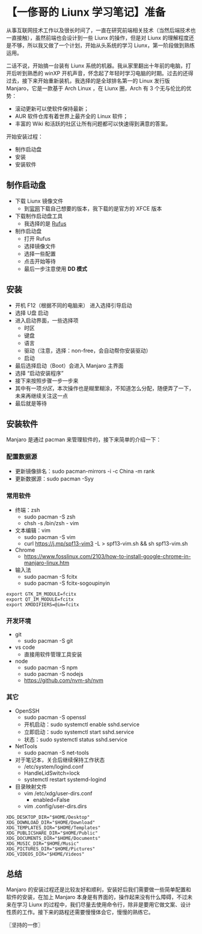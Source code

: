 # 【一俢哥的 Liunx 学习笔记】准备

从事互联网技术工作以及很长时间了，一直在研究前端相关技术（当然后端技术也一直接触），虽然前端也会设计到一些 Liunx 的操作，但是对 Liunx 的理解程度还是不够，所以我又做了一个计划，开始从头系统的学习 Liunx，第一阶段做到熟练运用。

二话不说，开始搞一台装有 Liunx 系统的机器。我从家里翻出十年前的电脑，打开后听到熟悉的 winXP 开机声音，怀念起了年轻时学习电脑的时期。过去的还得过去，接下来开始重新装机，我选择的是全球排名第一的 Linux 发行版 Manjaro，它是一款基于 Arch Linux
，在 Liunx 圈，Arch 有 3 个无与伦比的优势：

* 滚动更新可以使软件保持最新；
* AUR 软件仓库有着世界上最齐全的 Linux 软件；
* 丰富的 Wiki 和活跃的社区让所有问题都可以快速得到满意的答案。

开始安装过程：

* 制作启动盘
* 安装
* 安装软件

## 制作启动盘

* 下载 Liunx 镜像文件
    * 到[官网](https://manjaro.org/get-manjaro/)下载自己想要的版本，我下载的是官方的 XFCE 版本
* 下载制作启动盘工具
    * 我选择的是 [Rufus](https://rufus.ie/en_IE.html?utm_source=hacpai.com)
* 制作启动盘
    * 打开 Rufus
    * 选择镜像文件
    * 选择一些配置
    * 点击开始等待
    * 最后一步注意使用 **DD 模式**

## 安装

* 开机 F12（根据不同的电脑来） 进入选择引导启动
* 选择 U盘 启动
* 进入启动界面，一些选择项
    * 时区
    * 键盘
    * 语言
    * 驱动（注意，选择：non-free，会自动帮你安装驱动）
    * 启动
* 最后选择启动（Boot）会进入 Manjaro 主界面
* 选择 “启动安装程序”
* 接下来按照步骤一步一步来
* 其中有一项*分区*，本次操作也是糊里糊涂，不知道怎么分配，随便弄了一下，未来再继续关注这一点
* 最后就是等待

## 安装软件
Manjaro 是通过 pacman 来管理软件的，接下来简单的介绍一下：

### 配置数据源
* 更新镜像排名：sudo pacman-mirrors -i -c China -m rank
* 更新数据源：sudo pacman -Syy 

### 常用软件
* 终端：zsh
    * sudo pacman -S zsh
    * chsh -s /bin/zsh - vim
* 文本编辑：vim
  * sudo pacman -S vim
  * curl https://j.mp/spf13-vim3 -L > spf13-vim.sh && sh spf13-vim.sh
* Chrome
  * https://www.fosslinux.com/2103/how-to-install-google-chrome-in-manjaro-linux.htm
* 输入法
  * sudo pacman -S fcitx
  * sudo pacman -S fcitx-sogoupinyin

```
export GTK_IM_MODULE=fcitx
export QT_IM_MODULE=fcitx
export XMODIFIERS=@im=fcitx
```

### 开发环境
* git
    * sudo pacman -S git
* vs code
    * 直接用软件管理工具安装
* node
    * sudo pacman -S npm
    * sudo pacman -S nodejs
    * https://github.com/nvm-sh/nvm

### 其它
* OpenSSH
    * sudo pacman -S openssl
    * 开机启动：sudo systemctl enable sshd.service
    * 立即启动：sudo systemctl start sshd.service
    * 状态：sudo systemctl status sshd.service
* NetTools
    * sudo pacman -S net-tools
* 对于笔记本，关合后继续保持工作状态
    * /etc/system/logind.conf
    * HandleLidSwitch=lock
    * systemctl restart systemd-logind
* 目录映射文件
    * vim /etc/xdg/user-dirs.conf
        * enabled=False
    * vim .config/user-dirs.dirs

```
XDG_DESKTOP_DIR="$HOME/Desktop"
XDG_DOWNLOAD_DIR="$HOME/Download"
XDG_TEMPLATES_DIR="$HOME/Templates"
XDG_PUBLICSHARE_DIR="$HOME/Public"
XDG_DOCUMENTS_DIR="$HOME/Documents"
XDG_MUSIC_DIR="$HOME/Music"
XDG_PICTURES_DIR="$HOME/Pictures"
XDG_VIDEOS_DIR="$HOME/Videos"
```

## 总结
Manjaro 的安装过程还是比较友好和顺利，安装好后我们需要做一些简单配置和软件的安装，在加上 Manjaro 本身是有界面的，操作起来没有什么障碍，不过未来在学习 Liunx 的过程中，我们尽量去使用命令行，除非是要用它做文案、设计性质的工作。接下来的路程还需要慢慢体会它，慢慢的熟练它。

〖坚持的一俢〗